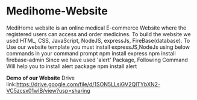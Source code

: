 # Medihome-Website
MediHome website is an online medical E-commerce Website where the registered users can access and order medicines.
To build the website we used HTML, CSS, JavaScript, NodeJS, expressJs, FireBase(database).
To Use our website template you must install expressJS,NodeJs using below commands in your command prompt
npm install express
npm install firebase-admin
Since we have used 'alert' Package, Following Command Will help you to install alert package
npm install alert

**Demo of our Website**
Drive link:https://drive.google.com/file/d/1SON5LLsiGV2QlTYbXN2-VC5zcsx01wIB/view?usp=sharing
